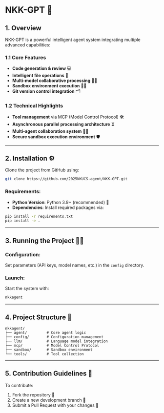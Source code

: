# NKK-GPT 🚀

## 1. Overview

NKK-GPT is a powerful intelligent agent system integrating multiple advanced capabilities:

### 1.1 Core Features
- **Code generation & review** 💻
- **Intelligent file operations** 📂
- **Multi-model collaborative processing** 🤖🤝
- **Sandbox environment execution** 🧑‍💻
- **Git version control integration** 🗂️

### 1.2 Technical Highlights
- **Tool management** via MCP (Model Control Protocol) 🛠️
- **Asynchronous parallel processing architecture** ⏳
- **Multi-agent collaboration system** 🤖👥
- **Secure sandbox execution environment** 🛡️

---

## 2. Installation ⚙️

Clone the project from GitHub using:

```bash
git clone https://github.com/2025NKUCS-agent/NKK-GPT.git
```

### Requirements:
- **Python Version**: Python 3.9+ (recommended) 🐍
- **Dependencies**: Install required packages via:

```bash
pip install -r requirements.txt
pip install -e .
```

---

## 3. Running the Project 🏃‍♂️

### Configuration:
Set parameters (API keys, model names, etc.) in the `config` directory.

### Launch:
Start the system with:

```bash
nkkagent
```

---

## 4. Project Structure 📂

```
nkkagent/
├── agent/         # Core agent logic  
├── config/        # Configuration management  
├── llm/           # Language model integration  
├── mcp/           # Model Control Protocol  
├── sandbox/       # Sandbox environment  
└── tools/         # Tool collection
```

---

## 5. Contribution Guidelines 🤝

To contribute:
1. Fork the repository 🍴
2. Create a new development branch 🌱
3. Submit a Pull Request with your changes 🔄
